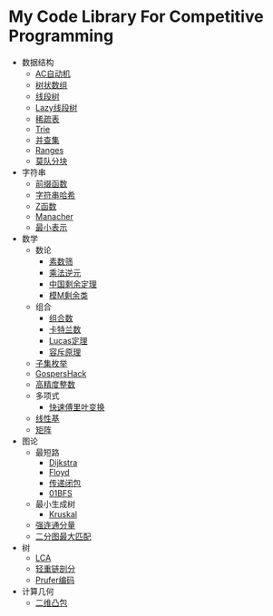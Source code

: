 # My Code Library For Competitive Programming
- 数据结构
	- [AC自动机](https://github.com/hhy3/cp-library/blob/master/include/hy/AC.hpp#L14-L99)
	- [树状数组](https://github.com/hhy3/cp-library/blob/master/include/hy/fenwick_tree.hpp#L10-L50)
	- [线段树](https://github.com/hhy3/cp-library/blob/master/include/hy/segtree.hpp#L10-L47)
	- [Lazy线段树](https://github.com/hhy3/cp-library/blob/master/include/hy/segtree.hpp#L50-L131)
	- [稀疏表](https://github.com/hhy3/cp-library/blob/master/include/hy/sparse_table.hpp#L6-L29)
	- [Trie](https://github.com/hhy3/cp-library/blob/master/include/hy/trie.hpp#L11-L114)
	- [并查集](https://github.com/hhy3/cp-library/blob/master/include/hy/union_find.hpp#L10-L33)
	- [Ranges](https://github.com/hhy3/cp-library/blob/master/include/hy/Ranges.hpp#L9-L27)
  - [莫队分块](https://github.com/hhy3/cp-library/blob/master/include/hy/Mo.hpp#L12-L43)
- 字符串
	- [前缀函数](https://github.com/hhy3/cp-library/blob/master/include/hy/string.hpp#L13-L31)
	- [字符串哈希](https://github.com/hhy3/cp-library/blob/master/include/hy/string.hpp#L24-L33)
	- [Z函数](https://github.com/hhy3/cp-library/blob/master/include/hy/string.hpp#L36-L45)
	- [Manacher](https://github.com/hhy3/cp-library/blob/master/include/hy/string.hpp#L48-L61)
	- [最小表示](https://github.com/hhy3/cp-library/blob/master/include/hy/string.hpp#L64-L77)
- 数学
	- 数论
		- [素数筛](https://github.com/hhy3/cp-library/blob/master/include/hy/math.hpp#L20)
		- [乘法逆元](https://github.com/hhy3/cp-library/blob/master/include/hy/math.hpp#L46)
		- [中国剩余定理](https://github.com/hhy3/cp-library/blob/master/include/hy/math.hpp#L102)
		- [模M剩余类](https://github.com/hhy3/cp-library/blob/master/include/hy/modint.hpp#L15)
	- 组合
		- [组合数](https://github.com/hhy3/cp-library/blob/master/include/hy/math.hpp#L92-L100)
		- [卡特兰数](https://github.com/hhy3/cp-library/blob/master/include/hy/math.hpp#L102-L108)
		- [Lucas定理](https://github.com/hhy3/cp-library/blob/master/include/hy/math.hpp#L32-L47)
		- [容斥原理](https://github.com/hhy3/cp-library/blob/master/include/hy/math.hpp#L110-L119)
	- [子集枚举](https://github.com/hhy3/cp-library/blob/master/include/hy/math.hpp#L130)
	- [GospersHack](https://github.com/hhy3/cp-library/blob/master/include/hy/math.hpp#L139)
	- [高精度整数](https://github.com/hhy3/cp-library/blob/master/include/hy/bigint.hpp#L20)
	- 多项式
		- [快速傅里叶变换](https://github.com/hhy3/cp-library/blob/master/include/hy/fft.hpp#L11)
	- [线性基](https://github.com/hhy3/cp-library/blob/master/include/hy/linear_bases.hpp#L20)
	- [矩阵](https://github.com/hhy3/cp-library/blob/master/include/hy/matrix.hpp#L19)
- 图论
	- 最短路
		- [Dijkstra](https://github.com/hhy3/cp-library/blob/master/include/hy/shortest_path.hpp#L18-L37)
		- [Floyd](https://github.com/hhy3/cp-library/blob/master/include/hy/shortest_path.hpp#L39-L43)
		- [传递闭包](https://github.com/hhy3/cp-library/blob/master/include/hy/transitive_closure.hpp#L8-L18)
		- [01BFS](https://github.com/hhy3/cp-library/blob/master/include/hy/shortest_path.hpp#L46-L62)
	- 最小生成树
		- [Kruskal](https://github.com/hhy3/cp-library/blob/master/include/hy/MST.hpp#L16-L26)
  - [强连通分量](https://github.com/hhy3/cp-library/blob/master/include/hy/SCC.hpp#L9)
  - [二分图最大匹配](https://github.com/hhy3/cp-library/blob/master/include/hy/hungarian.hpp#L22)
- 树
	- [LCA](https://github.com/hhy3/cp-library/blob/master/include/hy/tree_algos.hpp#L24)
	- [轻重链剖分](https://github.com/hhy3/cp-library/blob/master/include/hy/tree_algos.hpp#L91)
	- [Prufer编码](https://github.com/hhy3/cp-library/blob/master/include/hy/tree_algos.hpp#L156)
- 计算几何
	- [二维凸包](https://github.com/hhy3/cp-library/blob/master/include/hy/geometry.hpp#L131)

